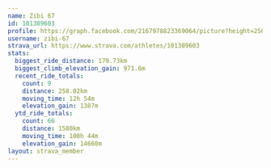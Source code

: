 ```yaml
---
name: Zibi 67
id: 101389603
profile: https://graph.facebook.com/2167978823369064/picture?height=256&width=256
username: zibi-67
strava_url: https://www.strava.com/athletes/101389603
stats:
  biggest_ride_distance: 179.73km
  biggest_climb_elevation_gain: 971.6m
  recent_ride_totals:
    count: 9
    distance: 258.02km
    moving_time: 12h 54m
    elevation_gain: 1387m
  ytd_ride_totals:
    count: 66
    distance: 1580km
    moving_time: 100h 44m
    elevation_gain: 14660m
layout: strava_member
--- 
```

